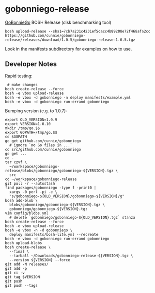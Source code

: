 # gobonniego-release

[GoBonnieGo](https://github.com/cunnie/gobonniego) BOSH Release (disk benchmarking tool)

```
bosh upload-release --sha1=7cb7a231c4231ef5cacc4b89208e72f468afa2cc https://github.com/cunnie/gobonniego-release/releases/download/1.0.5/gobonniego-release-1.0.5.tgz
```

Look in the manifests subdirectory for examples on how to use.

## Developer Notes

Rapid testing:

```
 # make changes
bosh create-release --force
bosh -e vbox upload-release
bosh -e vbox -d gobonniego -n deploy manifests/example.yml
bosh -e vbox -d gobonniego run-errand gobonniego
```

Bumping version (e.g. to 1.0.7):

```
export OLD_VERSION=1.0.9
export VERSION=1.0.10
mkdir /tmp/go.$$
export GOPATH=/tmp/go.$$
cd $GOPATH
go get github.com/cunnie/gobonniego
  # ignore `no Go files in ...`
cd src/github.com/cunnie/gobonniego
go get ...
cd -
tar czvf \
  ~/workspace/gobonniego-release/blobs/gobonniego/gobonniego-${VERSION}.tgz \
  src
cd ~/workspace/gobonniego-release
git pull -r --autostash
find packages/gobonniego -type f -print0 |
  xargs -0 perl -pi -e \
  "s/gobonniego-${OLD_VERSION}/gobonniego-${VERSION}/g"
bosh add-blob \
  blobs/gobonniego/gobonniego-${VERSION}.tgz \
  gobonniego/gobonniego-${VERSION}.tgz
vim config/blobs.yml
  # delete `gobonniego/gobonniego-${OLD_VERSION}.tgz` stanza
bosh create-release --force
bosh -e vbox upload-release
bosh -e vbox -n -d gobonniego \
  deploy manifests/bosh-lite.yml --recreate
bosh -e vbox -d gobonniego run-errand gobonniego
bosh upload-blobs
bosh create-release \
  --final \
  --tarball ~/Downloads/gobonniego-release-${VERSION}.tgz \
  --version ${VERSION} --force
git add -N releases/
git add -p
git ci -v
git tag $VERSION
git push
git push --tags
```
